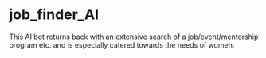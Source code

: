 # job_finder_AI
This AI bot returns back with an extensive search of a job/event/mentorship program etc. and is especially catered towards the needs of women.
